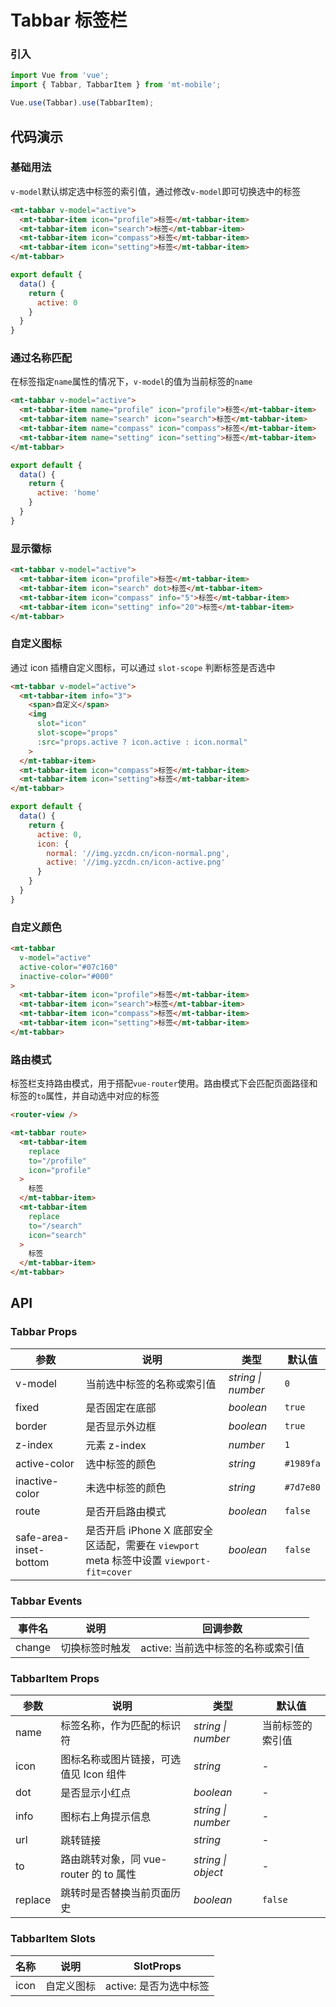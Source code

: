 # Tabbar 标签栏

### 引入

``` javascript
import Vue from 'vue';
import { Tabbar, TabbarItem } from 'mt-mobile';

Vue.use(Tabbar).use(TabbarItem);
```

## 代码演示

### 基础用法

`v-model`默认绑定选中标签的索引值，通过修改`v-model`即可切换选中的标签

```html
<mt-tabbar v-model="active">
  <mt-tabbar-item icon="profile">标签</mt-tabbar-item>
  <mt-tabbar-item icon="search">标签</mt-tabbar-item>
  <mt-tabbar-item icon="compass">标签</mt-tabbar-item>
  <mt-tabbar-item icon="setting">标签</mt-tabbar-item>
</mt-tabbar>
```

```javascript
export default {
  data() {
    return {
      active: 0
    }
  }
}
```

### 通过名称匹配

在标签指定`name`属性的情况下，`v-model`的值为当前标签的`name`

```html
<mt-tabbar v-model="active">
  <mt-tabbar-item name="profile" icon="profile">标签</mt-tabbar-item>
  <mt-tabbar-item name="search" icon="search">标签</mt-tabbar-item>
  <mt-tabbar-item name="compass" icon="compass">标签</mt-tabbar-item>
  <mt-tabbar-item name="setting" icon="setting">标签</mt-tabbar-item>
</mt-tabbar>
```

```javascript
export default {
  data() {
    return {
      active: 'home'
    }
  }
}
```

### 显示徽标

```html
<mt-tabbar v-model="active">
  <mt-tabbar-item icon="profile">标签</mt-tabbar-item>
  <mt-tabbar-item icon="search" dot>标签</mt-tabbar-item>
  <mt-tabbar-item icon="compass" info="5">标签</mt-tabbar-item>
  <mt-tabbar-item icon="setting" info="20">标签</mt-tabbar-item>
</mt-tabbar>
```

### 自定义图标

通过 icon 插槽自定义图标，可以通过 `slot-scope` 判断标签是否选中

```html
<mt-tabbar v-model="active">
  <mt-tabbar-item info="3">
    <span>自定义</span>
    <img
      slot="icon"
      slot-scope="props"
      :src="props.active ? icon.active : icon.normal"
    >
  </mt-tabbar-item>
  <mt-tabbar-item icon="compass">标签</mt-tabbar-item>
  <mt-tabbar-item icon="setting">标签</mt-tabbar-item>
</mt-tabbar>
```

```javascript
export default {
  data() {
    return {
      active: 0,
      icon: {
        normal: '//img.yzcdn.cn/icon-normal.png',
        active: '//img.yzcdn.cn/icon-active.png'
      }
    }
  }
}
```

### 自定义颜色

```html
<mt-tabbar
  v-model="active"
  active-color="#07c160"
  inactive-color="#000"
>
  <mt-tabbar-item icon="profile">标签</mt-tabbar-item>
  <mt-tabbar-item icon="search">标签</mt-tabbar-item>
  <mt-tabbar-item icon="compass">标签</mt-tabbar-item>
  <mt-tabbar-item icon="setting">标签</mt-tabbar-item>
</mt-tabbar>
```

### 路由模式

标签栏支持路由模式，用于搭配`vue-router`使用。路由模式下会匹配页面路径和标签的`to`属性，并自动选中对应的标签

```html
<router-view />

<mt-tabbar route>
  <mt-tabbar-item
    replace
    to="/profile"
    icon="profile"
  >
    标签
  </mt-tabbar-item>
  <mt-tabbar-item
    replace
    to="/search"
    icon="search"
  >
    标签
  </mt-tabbar-item>
</mt-tabbar>
```

## API

### Tabbar Props

| 参数 | 说明 | 类型 | 默认值 |
|------|------|------|------|
| v-model | 当前选中标签的名称或索引值 | *string \| number* | `0` |
| fixed | 是否固定在底部 | *boolean* | `true` |
| border | 是否显示外边框 | *boolean* | `true` |
| z-index | 元素 z-index | *number* | `1` |
| active-color | 选中标签的颜色 | *string* | `#1989fa` |
| inactive-color | 未选中标签的颜色 | *string* | `#7d7e80` |
| route | 是否开启路由模式 | *boolean* | `false` |
| safe-area-inset-bottom | 是否开启 iPhone X 底部安全区适配，需要在 `viewport` meta 标签中设置 `viewport-fit=cover` | *boolean* | `false` |

### Tabbar Events

| 事件名 | 说明 | 回调参数 |
|------|------|------|
| change | 切换标签时触发 | active: 当前选中标签的名称或索引值 |

### TabbarItem Props

| 参数 | 说明 | 类型 | 默认值 |
|------|------|------|------|
| name | 标签名称，作为匹配的标识符 | *string \| number* | 当前标签的索引值 |
| icon | 图标名称或图片链接，可选值见 Icon 组件| *string* | - |
| dot | 是否显示小红点 | *boolean* | - |
| info | 图标右上角提示信息 | *string \| number* | - |
| url | 跳转链接 | *string* | - |
| to | 路由跳转对象，同 vue-router 的 to 属性 | *string \| object* | - |
| replace | 跳转时是否替换当前页面历史 | *boolean* | `false` |

### TabbarItem Slots

| 名称 | 说明 | SlotProps |
|------|------|------|
| icon | 自定义图标 | active: 是否为选中标签 |
